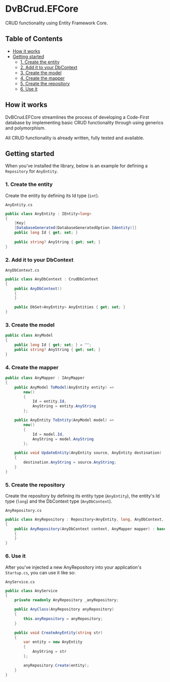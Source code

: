 # DvBCrud.EFCore

CRUD functionality using Entity Framework Core.

## Table of Contents

- [How it works](#How-it-works)
- [Getting started](#Getting-started)
    * [1. Create the entity](#1-create-the-entity)
    * [2. Add it to your DbContext](#2-add-it-to-your-dbcontext)
    * [3. Create the model](#3-create-the-model)
    * [4. Create the mapper](#4-create-the-mapper)
    * [5. Create the repository](#5-create-the-repository)
    * [6. Use it](#6-use-it)

## How it works

DvBCrud.EFCore streamlines the process of developing a Code-First database by implementing basic CRUD functionality through using generics and polymorphism.

All CRUD functionality is already written, fully tested and available.

## Getting started

When you've installed the library, below is an example for defining a `Repository` for `AnyEntity`.

### 1. Create the entity

Create the entity by defining its Id type (`int`).

`AnyEntity.cs`
```csharp
public class AnyEntity : IEntity<long>
{
    [Key]
    [DatabaseGenerated(DatabaseGeneratedOption.Identity)]]
    public long Id { get; set; }
    
    public string? AnyString { get; set; }
}
```

### 2. Add it to your DbContext

`AnyDbContext.cs`
```csharp
public class AnyDbContext : CrudDbContext
{
    public AnyDbContext()
    {
    }

    public DbSet<AnyEntity> AnyEntities { get; set; }
}
```

### 3. Create the model

```csharp
public class AnyModel
{
    public long Id { get; set; } = "";
    public string? AnyString { get; set; }
}
```

### 4. Create the mapper

```csharp
public class AnyMapper : IAnyMapper
{
    public AnyModel ToModel(AnyEntity entity) =>
        new()
        {
            Id = entity.Id,
            AnyString = entity.AnyString
        };

    public AnyEntity ToEntity(AnyModel model) =>
        new()
        {
            Id = model.Id,
            AnyString = model.AnyString
        };

    public void UpdateEntity(AnyEntity source, AnyEntity destination)
    {
        destination.AnyString = source.AnyString;
    }
}
```

### 5. Create the repository

Create the repository by defining its entity type (`AnyEntity`), the entity's Id type (`long`) and the DbContext type (`AnyDbContext`).

`AnyRepository.cs`
```csharp
public class AnyRepository : Repository<AnyEntity, long, AnyDbContext, AnyMapper, AnyModel>
{
    public AnyRepository(AnyDbContext context, AnyMapper mapper) : base(context, mapper)
    {
    }
}
```

### 6. Use it

After you've injected a new AnyRepository into your application's `Startup.cs`, you can use it like so:

`AnyService.cs`
```csharp
public class AnyService
{
    private readonly AnyRepository _anyRepository;

    public AnyClass(AnyRepository anyRepository)
    {
        this.anyRepository = anyRepository;
    }

    public void CreateAnyEntity(string str)
    {
        var entity = new AnyEntity 
        {
            AnyString = str
        };

        anyRepository.Create(entity);
    }
}
```
